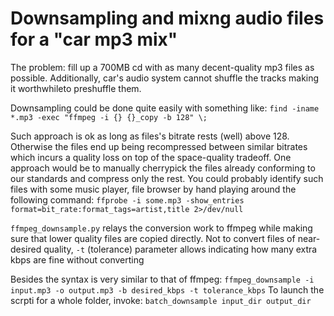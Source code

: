 Downsampling and mixng audio files for a "car mp3 mix"
======================================================

The problem: fill up a 700MB cd with as many decent-quality mp3 files as possible.
Additionally, car's audio system cannot shuffle the tracks making it worthwhileto preshuffle them.

Downsampling could be done quite easily with something like:
    `find -iname *.mp3 -exec "ffmpeg -i {} {}_copy -b 128" \;`
    
Such approach is ok as long as files's bitrate rests (well) above 128.
Otherwise the files end up being recompressed between similar bitrates which incurs a quality loss on top of the space-quality tradeoff.
One approach would be to manually cherrypick the files already conforming to our standards and compress only the rest.
You could probably identify such files with some music player, file browser by hand playing around the following command:
    `ffprobe -i some.mp3 -show_entries format=bit_rate:format_tags=artist,title 2>/dev/null`

`ffmpeg_downsample.py` relays the conversion work to ffmpeg while making sure that lower quality files are copied directly.
Not to convert files of near-desired quality, `-t` (tolerance) parameter allows indicating how many extra kbps are fine without converting

Besides the syntax is very similar to that of ffmpeg:
    `ffmpeg_downsample -i input.mp3 -o output.mp3 -b desired_kbps -t tolerance_kbps`
To launch the scrpti for a whole folder, invoke:
    `batch_downsample input_dir output_dir`
 


